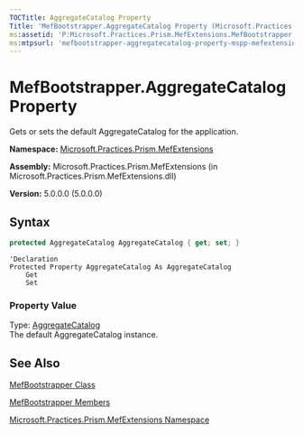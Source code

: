 ```yaml
---
TOCTitle: AggregateCatalog Property
Title: 'MefBootstrapper.AggregateCatalog Property (Microsoft.Practices.Prism.MefExtensions)'
ms:assetid: 'P:Microsoft.Practices.Prism.MefExtensions.MefBootstrapper.AggregateCatalog'
ms:mtpsurl: 'mefbootstrapper-aggregatecatalog-property-mspp-mefextensions.md'
---
```


# MefBootstrapper.AggregateCatalog Property

Gets or sets the default AggregateCatalog for the application.

**Namespace:** [Microsoft.Practices.Prism.MefExtensions](mspp-mefextensions-namespace)

**Assembly:** Microsoft.Practices.Prism.MefExtensions (in Microsoft.Practices.Prism.MefExtensions.dll)

**Version:** 5.0.0.0 (5.0.0.0)

## Syntax

```C#
protected AggregateCatalog AggregateCatalog { get; set; }
```

```VB
'Declaration
Protected Property AggregateCatalog As AggregateCatalog
	Get
	Set
```

### Property Value

Type: [AggregateCatalog](http://msdn.microsoft.com/en-us/library/dd833165)<br/>
The default AggregateCatalog instance.

## See Also

[MefBootstrapper Class](mefbootstrapper-class-mspp-mefextensions)

[MefBootstrapper Members](mefbootstrapper-members-mspp-mefextensions)

[Microsoft.Practices.Prism.MefExtensions Namespace](mspp-mefextensions-namespace)
